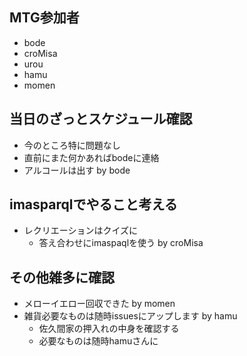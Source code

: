 ## MTG参加者
 - bode
 - croMisa
 - urou
 - hamu
 - momen

## 当日のざっとスケジュール確認
 - 今のところ特に問題なし
 - 直前にまた何かあればbodeに連絡
 - アルコールは出す by bode

## imasparqlでやること考える
 - レクリエーションはクイズに
   - 答え合わせにimaspaqlを使う by croMisa

## その他雑多に確認
 - メローイエロー回収できた by momen
 - 雑貨必要なものは随時issuesにアップします by hamu
   - 佐久間家の押入れの中身を確認する
   - 必要なものは随時hamuさんに

